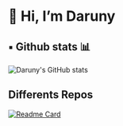 <!---
- 👋 Hi, I’m @Daruuu
- 👀 I’m interested in backend developer with Java and Springboot.
- 🌱 I’m currently studing in 42 school Barcelona creating projects in C.
- 📫 How to reach me ...


Daruuu/Daruuu is a ✨ special ✨ repository because its `README.md` (this file) appears on your GitHub profile.
You can click the Preview link to take a look at your changes.
--->

# 👋 Hi, I’m Daruny

<!-- ![Daruuu GitHub stats](https://github-readme-stats.vercel.app/api?username=daruuu&show_icons=true&theme=github_dark) --->

## ▪️ Github stats 📊

![Daruny's GitHub stats](https://github-readme-stats.vercel.app/api?username=Daruuu&hide=contribs,stars)

## Differents Repos 

[![Readme Card](https://github-readme-stats.vercel.app/api/pin/?username=Daruuu&repo=github-readme-stats)](https://github.com/Daruuu/Libft_project)
